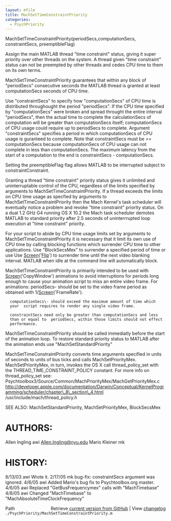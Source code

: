 ```yaml
---
layout: mfile
title: MachSetTimeConstraintPriority
categories:
  - PsychPriority
---
```


MachSetTimeConstraintPriority\(periodSecs,computationSecs, constraintSecs, preemptibleFlag\)

Assign the main MATLAB thread "time constraint" status, giving it super
priority  over other threads on the system.  A thread given "time
constraint" status  can not be preempted by other threads and cedes CPU
time to them on its own terms.

 MachSetTimeConstraintPriority guarantees that within any block of
"periodSecs" consecutive seconds the MATLAB thread is granted at least
computationSecs seconds of CPU time.

Use "constraintSecs" to specify how  "computationSecs" of CPU time is
distributed throughought  the period "periodSecs". If the CPU time
specified by "computationSecs" were broken and spread throught the entire
interval "periodSecs", then the actual time to complete the
calculationSecs of computation will be greater than computationSecs
itself;    computationSecs of CPU usage could require up to periodSecs to
complete. Argument "constraintSecs" specifies a period in which
computationSecs of CPU usage  is guranteed  to complete.  Note that
constraintSecs must be \>= computationSecs because computationSecs of CPU
usage can not complete in less than  computationSecs. The maximum latency
from the start of a computation to the end is constraintSecs \-
computationSecs.

Setting the preemptibleFlag flag allows MATLAB to be interrupted subject
to constraintConstraint.

Granting a thread "time constraint" priority status gives it unlimited
and uninterruptable   control of the CPU, regardless of the limits
specified by arguments to MachSetTimeConstraintPriority.  If a thread
exceeds the limits on CPU time usage as specfied  by arguments to
MachSetTimeConstraintPriority then the Mach Kernel's task  scheduler will
eventually notice a problem and revoke "time constraint" priority status.
On a dual 1.2 GHz G4 running OS X 10.2 the Mach task scheduler demotes
MATLAB to standard priority after 2.5 seconds of uninterrrupted loop
execution at "time constraint" priority.

For your script to abide  by CPU time usage limits set by arguments to
MachSetTimeConstraintPriority it is necessary that it limit its own use
of CPU time by calling blocking functions which surrender CPU time to
other applications.    Use "BlockSecsMex" to surrender a specified period
of time or use  Use [Screen](/docs/Screen)\('[Flip](/docs/Flip)'\) to surrender time until the next video
blanking interval. MATLAB when idle at the command line will
automatically block.

MachSetTimeConstraintPriority is primarily intended to be used with
[Screen](/docs/Screen)\('CopyWindow'\) animations to avoid interruptions for periods long
enough to cause your animation script to miss an entire video frame.
For animations:
      periodSecs\- should be set to the video frame period as obtained
      with 1/[Screen](/docs/Screen)\('FrameRate'\).

      computationSecs\- should exceed the maximum amount of time which
      your  script requires to render any single video frame.

      constraintSecs need only be greater than computationSecs and less
      than or equal to  periodSecs, within those limits should not effect
      performance.

MachSetTimeConstraintPriority should be called immediatly before the
start of  the animation loop.  To restore standard priority status to
MATLAB after the  animation ends use "MachSetStandardPriority"

MachSetTimeConstraintPriority converts time arguments specified in units
of seconds to units of bus ticks and calls MachSetPriorityMex.
MachSetPriorityMex, in turn, invokes the OS X call thread\_policy\_set with
the THREAD\_TIME\_CONSTRAINT\_POLICY constant. For more info on
thread\_policy\_set see:
  Psychtoolbox3/Source/Common/MachPriorityMex/MachGetPriorityMex.c
  http://developer.apple.com/documentation/Darwin/Conceptual/KernelProgramming/scheduler/chapter\_8\_section\_4.html
  /usr/include/mach/thread\_policy.h

SEE ALSO: MachSetStandardPriority, MachSetPriorityMex, BlockSecsMex

# AUTHORS:
Allen Ingling     awi     Allen.Ingling@nyu.edu
Mario Kleiner     mk

# HISTORY:
8/13/03   awi     Wrote it.
2/17/05   mk      bug\-fix: constraintSecs argument was ignored.
4/6/05    awi     Added Mario's bug fix to Psychtoolbox.org master.
4/6/05    awi     Replaced "GetBusFrequencymex" calls with "MachTimebase"
4/8/05    awi     Changed "MachTimebase" to "MachAbsoluteTimeClockFrequency"


<div class="code_header" style="text-align:right;">
  <span style="float:left;">Path&nbsp;&nbsp;</span> <span class="counter">Retrieve <a href=
  "https://raw.github.com/Psychtoolbox-3/Psychtoolbox-3/beta/./PsychPriority/MachSetTimeConstraintPriority.m">current version from GitHub</a> | View <a href=
  "https://github.com/Psychtoolbox-3/Psychtoolbox-3/commits/beta/./PsychPriority/MachSetTimeConstraintPriority.m">changelog</a></span>
</div>
<div class="code">
  <code>./PsychPriority/MachSetTimeConstraintPriority.m</code>
</div>
